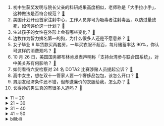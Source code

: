 1. 初中生获奖发明与院长父亲的科研成果高度相似，老师称是「大手拉小手」，这种做法是否符合规范？ [:link:](https://www.zhihu.com/question/494723053)
2. 美国计划开设首家注射中心，工作人员亦可为吸毒者注射毒品，以防过量致死，如何评价这一计划？ [:link:](https://www.zhihu.com/question/494799908)
3. 生过孩子的女性在外形上会有哪些变化？ [:link:](https://www.zhihu.com/question/367744339)
4. 边牧作为智力排名第一的狗，为什么很多人还是不愿意养？ [:link:](https://www.zhihu.com/question/329070571)
5. 女子毕业 9 年贷款买两套房，一年买衣服不超百，每月储蓄率达 90%，你认可这样的消费观吗？ [:link:](https://www.zhihu.com/question/494884237)
6. 10 月 26 日，美国国务卿布林肯发表声明称「支持台湾参与联合国系统」，对中美关系有何影响？ [:link:](https://www.zhihu.com/question/494781242)
7. 如何看待六安检察对 24 名 DOTA2 比赛涉赌人员提起公诉？ [:link:](https://www.zhihu.com/question/494727913)
8. 高中女生，想在双十一管家人要一个奢侈品包包，该怎么开口？ [:link:](https://www.zhihu.com/question/493856185)
9. 男朋友经济条件还不错，但却送廉价的衣服给我，怎么办？ [:link:](https://www.zhihu.com/question/493847983)
10. 长得帅的男生真的有很多人追吗？ [:link:](https://www.zhihu.com/question/466307046)
<details>
<summary>11 ~ 20</summary>

11. 米哈游新游戏《崩坏：星穹铁道》10 月 27 日一测，玩法以及游戏质量是否符合你心意？ [:link:](https://www.zhihu.com/question/494756431)
12. 研究生不得已选了个年纪近五十的导师，最高学历是硕士，没什么科研成果和资源，该怎么办？ [:link:](https://www.zhihu.com/question/493047269)
13. 如何看待阿里平头哥 IC 岗在成都开出 50W+ 的天价？ [:link:](https://www.zhihu.com/question/493799732)
14. 如何评价大疆最新发布的 DJI Action 2 运动相机，与 GoPro 相比有什么优势？ [:link:](https://www.zhihu.com/question/494902528)
15. 考研最后两个月应该如何度过? [:link:](https://www.zhihu.com/question/494214858)
16. 「货拉拉乘客坠亡案」司机已提起上诉，司机表示不认可自己过失行为与乘客坠亡之间的因果关系，结果将会如何？ [:link:](https://www.zhihu.com/question/494838642)
17. 如何看待元气森林活动定价错误导致亏损？ [:link:](https://www.zhihu.com/question/494565244)
18. 男生需要的基本款的冬装有哪些？ [:link:](https://www.zhihu.com/question/36144261)
19. 怎么样防止被领导套话？ [:link:](https://www.zhihu.com/question/486267940)
20. 是什么原因让你放弃苹果转投其他厂商？ [:link:](https://www.zhihu.com/question/494691170)
</details>
<details>
<summary>21 ~ 30</summary>

21. 如何看待赛雷话金揭露中南屋抹黑中国，渗透暗示性、诱导性的信息，真实性如何？ [:link:](https://www.zhihu.com/question/494714843)
22. 《第一炉香》卡司班底这么豪华，为什么还是没能避免口碑票房滑铁卢？问题出在哪儿？ [:link:](https://www.zhihu.com/question/494543995)
23. 如何才能有效说服自己去做不喜欢的事？ [:link:](https://www.zhihu.com/question/494317977)
24. 卫生间有哪些东西，早该被时代淘汰了？ [:link:](https://www.zhihu.com/question/452643897)
25. 考研真的需要那么早起吗？ [:link:](https://www.zhihu.com/question/453051286)
26. 有哪些好看的女主小说推荐一下？ [:link:](https://www.zhihu.com/question/326023685)
27. 明明很努力很努力，为什么还是失败？ [:link:](https://www.zhihu.com/question/483320295)
28. 小鹏汽车 CEO 称 2024 年将量产飞行汽车，售价 100 万内，可能性有多大？技术上有哪些难点？ [:link:](https://www.zhihu.com/question/494550222)
29. 2022 年陕西定向选调生公告发布，硕士及本科无法报考省直和市直，还有哪些标准与以往不同？ [:link:](https://www.zhihu.com/question/494669794)
30. 为什么职场中，越能干的人越能出色完成领导安排的任务？活也越多，工作越累？ [:link:](https://www.zhihu.com/question/487387137)
</details>
<details>
<summary>31 ~ 40</summary>

31. 调查显示八成大学生求职首选国企，这一现象反映了什么问题？大学生求职的首要考虑因素有哪些？ [:link:](https://www.zhihu.com/question/494358705)
32. 成龙在电影圈的影响力有多大？按照吴京现在的发展趋势来看有可能超越成龙吗？ [:link:](https://www.zhihu.com/question/494601944)
33. 媒体曝「印度全国已处于大停电边缘」，将带来哪些影响？如何评价这场席卷全球的能源危机？ [:link:](https://www.zhihu.com/question/494381536)
34. 你一觉醒来发现身边睡了一位《王者荣耀》的英雄，你希望是谁？ [:link:](https://www.zhihu.com/question/493734548)
35. 河北一女老师被曝查寝时脏话连篇，人社局称「当事老师已被辞退」，如何看待这一处分？ [:link:](https://www.zhihu.com/question/494412043)
36. 烘干机使用一年后你还会封阳台吗？烘干机一年或几个月的使用感怎样? [:link:](https://www.zhihu.com/question/426305815)
37. 看过《天道》这部电视剧吗？如何理解其中所阐述的文化属性？ [:link:](https://www.zhihu.com/question/19559220)
38. 未来导师团队里论文全是导师一作，是不是个坑？ [:link:](https://www.zhihu.com/question/492301183)
39. 女子住酒店 2 天，退房时拉开窗帘发现窗外是一间会议室，酒店这样设计合规吗？是否侵犯了顾客的隐私？ [:link:](https://www.zhihu.com/question/494288829)
40. 距离 22 考研初试不到 2 个月，你的备考情况怎样了？ [:link:](https://www.zhihu.com/question/494579107)
</details>
<details>
<summary>41 ~ 50</summary>

41. 如何看待暴雪游戏宣布 2022 年 2 月的线上「暴雪嘉年华」停办？ [:link:](https://www.zhihu.com/question/494771495)
42. 如何看待两名男孩旷课怕挨骂在树上搭窝住 2 天 2 夜，靠点外卖、捡水果充饥？家长应如何正确引导孩子？ [:link:](https://www.zhihu.com/question/494655336)
43. 如何看待大学男生衣服多? [:link:](https://www.zhihu.com/question/493579561)
44. 网传腾讯视频制片人张萌被抓，腾讯证实其违反公司「高压线」，事实真相可能是什么？ [:link:](https://www.zhihu.com/question/494586461)
45. 动画《名侦探柯南》中你最不能接受的设定是什么，为什么？ [:link:](https://www.zhihu.com/question/491445011)
46. 如何看待《心动的信号》女嘉宾洪成成博士退学？ [:link:](https://www.zhihu.com/question/494175185)
47. 荣耀、vivo 、OPPO、小米、未来谁能扛起中国高端手机的大旗？ [:link:](https://www.zhihu.com/question/494475276)
48. 东北人为什么那么喜欢吃酸菜？ [:link:](https://www.zhihu.com/question/494680968)
49. 你觉得这个时代有哪些好物，值得被收藏进 3021 年的博物馆？ [:link:](https://www.zhihu.com/question/494657042)
50. 《原神》开服玩家，深渊还要凹很多次才能满星，是不是把号养废了？ [:link:](https://www.zhihu.com/question/493943017)
</details><details>
<summary>bilibili</summary>

1. 假装生气摔碎手机，再捡起来吃掉…会发生什么？【连环整蛊】 [:link:](//www.bilibili.com/video/BV17Q4y1q76F)
2. up主摆摊卖夜宵，生意爆满，忙活一晚却血亏1000元？ [:link:](//www.bilibili.com/video/BV1mq4y1G7HL)
3. 百变马丁（原马丁的早晨）第二季 [:link:](//www.bilibili.com/video/BV1Kq4y1V7Z3)
4. 这玩意凭什么那么贵！！！ [:link:](//www.bilibili.com/video/BV1zU4y1u7JY)
5. 鸽了但又没完全鸽[藏狐][藏狐] [:link:](//www.bilibili.com/video/BV1QQ4y1q7mZ)
6. 鱿 鱼 游 戏 冠 军 团 队 [:link:](//www.bilibili.com/video/BV1Zh411b7PS)
7. 原 神 之 友(第四期） [:link:](//www.bilibili.com/video/BV11q4y1G78b)
8. 帅小伙自制火爆街头的桥头排骨，酥脆的口感吃着比薯片还爽！ [:link:](//www.bilibili.com/video/BV1244y1v7ee)
9. 【半佛】朝鲜战场，人民英雄永垂不朽 [:link:](//www.bilibili.com/video/BV13Q4y1Q7Jp)
10. 你很难相信这是2016年的文化输出，高清完整字幕版 [:link:](//www.bilibili.com/video/BV193411r78Z)
<details>
<summary>11 ~ 20</summary>

11. 小 学 校 霸 [:link:](//www.bilibili.com/video/BV13u411o7ax)
12. 出圈名场面！让我看看是谁高血压了！国产古装大戏《琅琊榜》第六期 [:link:](//www.bilibili.com/video/BV14Q4y1Q7ZC)
13. 捣 蛋 鬼 [:link:](//www.bilibili.com/video/BV1H44y147A7)
14. 女友站在身后偷听男友和朋友们议论自己，结果……甜度超标啦！ [:link:](//www.bilibili.com/video/BV15L4y1z7A9)
15. 芜湖钢琴师 [:link:](//www.bilibili.com/video/BV1D34y1m7Lz)
16. 顶配M1 Max挤爆牙膏！近五万的价格到底香不香？2021 MacBook Pro评测 [:link:](//www.bilibili.com/video/BV1ST4y1R7U7)
17. 在氧气少一半的地方生活怎样？探秘中国海拔4000米小镇！ [:link:](//www.bilibili.com/video/BV1Qb4y1h76c)
18. 【耶鲁大学】知名公开课：哲学——死亡 |  教授带你 [:link:](//www.bilibili.com/video/BV1V3411k7Q1)
19. 外国网友无法理解：“中国人为什么那么爱国？！！” [:link:](//www.bilibili.com/video/BV16L411g7y5)
20. 故 事 王 [:link:](//www.bilibili.com/video/BV1Fq4y1V74F)
</details>
<details>
<summary>21 ~ 30</summary>

21. 【时代少年团】《这福气给你要不要》之晚餐大作战 [:link:](//www.bilibili.com/video/BV1wu411o7rn)
22. 这个是懒还是聪明 [:link:](//www.bilibili.com/video/BV1Jr4y117Y3)
23. 《杀死那个石家庄人》希望大家喜欢哈哈 [:link:](//www.bilibili.com/video/BV1Yf4y1g7Na)
24. 动 画 版 章 鱼 游 戏 [:link:](//www.bilibili.com/video/BV1m34y1m7b8)
25. 老人哭着问交警：生活什么时候才会好起来 [:link:](//www.bilibili.com/video/BV1yL4y1i77y)
26. 刚搬来宿舍，我应该做什么，才能让他们知道我不是好惹的？ [:link:](//www.bilibili.com/video/BV1UF411e73b)
27. “我敲！把女友名字纹身上，分手了...”柳州警方打击鬼火犯罪 [:link:](//www.bilibili.com/video/BV1pr4y117hc)
28. 花 京 院 の  🍒 [:link:](//www.bilibili.com/video/BV1fQ4y1U7dT)
29. 当我用假牛奶整蛊家人 [:link:](//www.bilibili.com/video/BV1yf4y1M73i)
30. 我做了一个“徐大虾牌”蛋糕！？ [:link:](//www.bilibili.com/video/BV1BR4y177Zi)
</details>
<details>
<summary>31 ~ 40</summary>

31. 濒死孩子被当成诈骗工具，我追踪了7天，在微博扒出了一个诈骗团伙！【洞察社会系列56】 [:link:](//www.bilibili.com/video/BV1w44y1i7uw)
32. 当普通女生模仿易梦玲。。。 [:link:](//www.bilibili.com/video/BV1NQ4y1S7gV)
33. 破记录试吃，请全村吃一条170多斤的巨大剑鱼，太霸气了 [:link:](//www.bilibili.com/video/BV1jv41137Xu)
34. 我们的肌肉为什么会突然抽筋？ [:link:](//www.bilibili.com/video/BV1mR4y1J71d)
35. 如果全世界都在讲日语…爆笑如雷了家人们 [:link:](//www.bilibili.com/video/BV1KQ4y1q7AG)
36. 西安最安静的餐厅，点餐全靠手写，4元一份的面连吃3碗，暖胃又暖心！ [:link:](//www.bilibili.com/video/BV1S34y1m7Hc)
37. 这女的骗我玩了多少垃圾游戏！【阅片无数Ⅱ 24】 [:link:](//www.bilibili.com/video/BV1HL411g7hk)
38. 王传君——五年前，他亲手把自己打了个粉碎！ [:link:](//www.bilibili.com/video/BV1SU4y1F7n2)
39. 这玩意凭什么那么火？！！ [:link:](//www.bilibili.com/video/BV1ph41187Qd)
40. 【4K60FPS】共和时代《Apologize》核能现场！唱哭无数人的神曲！ [:link:](//www.bilibili.com/video/BV18Q4y1q77h)
</details>
<details>
<summary>41 ~ 50</summary>

41. 耗时18天！在纸上玩DNF [:link:](//www.bilibili.com/video/BV1Mq4y1R7pL)
42. 48岁「榜一大哥」之死：被女主播榨光巨款后拉黑，亲生女儿崩溃…… [:link:](//www.bilibili.com/video/BV1xQ4y1q7Pf)
43. 谁能猜到结局我倒立洗头（四） [:link:](//www.bilibili.com/video/BV1BP4y1b734)
44. 百万年薪的大老板自述：我之前是负面教材 [:link:](//www.bilibili.com/video/BV1jU4y1c7qA)
45. 【井上正大】帝 骑 0 元 购 [:link:](//www.bilibili.com/video/BV1NL4y1z7aD)
46. 特种兵的集体婚礼，华服新娘太美！ [:link:](//www.bilibili.com/video/BV1x34y1o79Z)
47. 我变成了一颗3D弹球！ [:link:](//www.bilibili.com/video/BV1Mh41187fK)
48. 【流氓软件大乱斗】up耗费500小时以身试毒，见证流氓软件间的诸神之战 [:link:](//www.bilibili.com/video/BV1TR4y1n7YU)
49. 纯人声高能演绎《西游记》主题曲！【MayTree五月树】 [:link:](//www.bilibili.com/video/BV1LP4y1L7LS)
50. 【医学博士】熬夜对脱发有多大伤害？｜ 秃发还能救回来吗？ [:link:](//www.bilibili.com/video/BV18L411g7j3)
</details>
<details>
<summary>51 ~ 60</summary>

51. 这才是我真正向往的生活 [:link:](//www.bilibili.com/video/BV1zL4y1i7kc)
52. 那个孩子的梦想只属于他自己！ [:link:](//www.bilibili.com/video/BV1SQ4y1q7u6)
53. 街头橘子汁，纯天然，没有添加任何调料，非常的健康！ [:link:](//www.bilibili.com/video/BV1Qq4y1G7s1)
54. 可以边打棒球边吃饭的店？哪有人吃饭不戴头盔的？【怎么这么值ep32-cages】 [:link:](//www.bilibili.com/video/BV1gr4y117cs)
55. 厨师长教你：“爆炒鱿鱼”的家常做法，口感爽脆，香辣过瘾 [:link:](//www.bilibili.com/video/BV1F3411k7TP)
56. 电影最TOP：一口气看完《007》系列（24部正传+2部外传） [:link:](//www.bilibili.com/video/BV1q44y1v7ea)
57. 《明日方舟》SideStory「长夜临光」活动先导PV [:link:](//www.bilibili.com/video/BV1vT4y1R7D8)
58. 十年前不是2001,而是2011 [:link:](//www.bilibili.com/video/BV1DP4y1t7JV)
59. 《动物迷惑行为大赏➐➎》 [:link:](//www.bilibili.com/video/BV1bu411o7KW)
60. 【RAY】我把折叠屏手机做成了我们的地球 [:link:](//www.bilibili.com/video/BV1Zh411b7Q7)
</details>
<details>
<summary>61 ~ 70</summary>

61. 13台手机，从满电肝到关机，谁是联盟最强手机？ [:link:](//www.bilibili.com/video/BV1vF411e7hY)
62. 好猛的娘们儿…… [:link:](//www.bilibili.com/video/BV1ZL411g7GE)
63. 耗时200个小时，我成为了全中国最快的玩家。。。。【游戏众生相】 [:link:](//www.bilibili.com/video/BV1gu411o7pt)
64. 论如何才能让自己男人变得优秀 [:link:](//www.bilibili.com/video/BV1244y1v71P)
65. 中世纪火力不足恐惧症 [:link:](//www.bilibili.com/video/BV1gT4y1d7Up)
66. 斥巨资买10斤整只羊腿做水盆羊肉，汤清澈如水，肉鲜美入魂！ [:link:](//www.bilibili.com/video/BV15Q4y1S7Dm)
67. 最强整蛊！带怕鬼的女朋友去猛鬼游乐园，结果居然… [:link:](//www.bilibili.com/video/BV1cq4y1R7sE)
68. 摊主：我老婆生了，城管！帮我看个摊！网友：一个敢贴，一个敢贴 [:link:](//www.bilibili.com/video/BV1w34y1U7Aw)
69. 【自我介绍】认识一下，我是向晚！！！ [:link:](//www.bilibili.com/video/BV1sv411u78Q)
70. 新室友这样正常吗 [:link:](//www.bilibili.com/video/BV1d44y1v7oR)
</details>
<details>
<summary>71 ~ 80</summary>

71. 完整版来了，发完我下地了（kongkongkongkong） [:link:](//www.bilibili.com/video/BV1Yq4y1G7Uw)
72. 靠谱盘点140:破而后立！EDG队史首次进入四强，LCK:准备好接受围剿了吗？ [:link:](//www.bilibili.com/video/BV1zT4y1R7Qd)
73. 去不了二次元，就让二次元过来 [:link:](//www.bilibili.com/video/BV1AQ4y1q7hn)
74. 《走向共和》翻案还不够，还要全面美化李鸿章，这风气怎么来的？ [:link:](//www.bilibili.com/video/BV1C44y1v7UY)
75. 好羞耻！偷偷cos成英雄联盟阿狸给男友惊喜，结果竟然.... [:link:](//www.bilibili.com/video/BV1eQ4y1q7i7)
76. 睡在床板上的男孩，没有被褥只能裹着衣服睡觉 [:link:](//www.bilibili.com/video/BV1oh411b7uu)
77. 开口跪！英雄联盟《Legends never Die》翻唱，传奇永不熄 [:link:](//www.bilibili.com/video/BV1qF411Y77D)
78. 我居然花6150元做了3D版的狂扁小朋友？ [:link:](//www.bilibili.com/video/BV1cq4y1G76E)
79. 【优菈生贺读信】与我一同，去雪山滑雪吧~ [:link:](//www.bilibili.com/video/BV12T4y1R7ew)
80. 【1900】毛先生好！共和国不会忘记你的模样《古田军号》精讲下篇 [:link:](//www.bilibili.com/video/BV15q4y1R7Wq)
</details>
<details>
<summary>81 ~ 90</summary>

81. 【XIII】“希斯奈家族不需要无罪者。” [:link:](//www.bilibili.com/video/BV19T4y1R7hy)
82. 教 学 事 故 [:link:](//www.bilibili.com/video/BV1ZR4y1J7dJ)
83. 震惊！韩国火箭失败发射原因找到了！ [:link:](//www.bilibili.com/video/BV15r4y117bW)
84. 海底捞员工说要给我拿个盆吃！！！不私藏了。      隐藏系列安排。 [:link:](//www.bilibili.com/video/BV1FL4y1z7hZ)
85. 一加 x 原神 ｜青空结界诞生记 [:link:](//www.bilibili.com/video/BV1yf4y1M7XT)
86. 印度骗子一年骗美国人骗出三分之一军费，FBI震怒！！！ [:link:](//www.bilibili.com/video/BV1Vu411o77L)
87. 再见了，横店！梦开始的地方，结果总有遗憾，但我问心无愧！ [:link:](//www.bilibili.com/video/BV1mf4y1M79L)
88. 后来才发现，他说的都是真的！ [:link:](//www.bilibili.com/video/BV1KF411e7q1)
89. 【罗翔】一个大男人用丝袜堵住空气质量监测装置？这犯了什么罪？ [:link:](//www.bilibili.com/video/BV1Db4y1a7cW)
90. 学了土木工程，就能当包工头么？ [:link:](//www.bilibili.com/video/BV1nL411g7z6)
</details>
<details>
<summary>91 ~ 100</summary>

91. 姜还是老的辣 [:link:](//www.bilibili.com/video/BV1ZT4y1R7eZ)
92. 几十种食材成本上千做了三天的盆菜你愿意花多少钱来吃？ [:link:](//www.bilibili.com/video/BV1vT4y1R7cy)
93. 因为我们淋过雨，所以懂得为别人撑伞。"感动 "乒乓球 [:link:](//www.bilibili.com/video/BV16R4y1778C)
94. 当隔壁新开了一家女子健身房 [:link:](//www.bilibili.com/video/BV1Cf4y1M71j)
95. 孙燕姿《我怀念的》前奏一起，泪眼朦胧。 [:link:](//www.bilibili.com/video/BV1Z34y1m7jC)
96. 05年拍出6400元一份的葱烧海参重现江湖，传统鲁菜天花板级别的菜品很多人都做错了。 [:link:](//www.bilibili.com/video/BV1Vf4y137XD)
97. 卧槽……我终于理解男生眼中的徐娘半老了！ [:link:](//www.bilibili.com/video/BV1FQ4y1S7iR)
98. 《幻塔》艾达星全面进化，终极测试，向塔顶进发！ [:link:](//www.bilibili.com/video/BV1Lu411f7ZU)
99. 三句话，让美国总统彻底沦陷！美国政坛大戏《纸牌屋》第9期 [:link:](//www.bilibili.com/video/BV1pu411o7qS)
100. 456是什么梗【梗指南】 [:link:](//www.bilibili.com/video/BV1p3411y7hr)
</details></details>